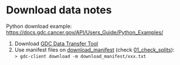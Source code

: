 # Download data notes

Python download example: https://docs.gdc.cancer.gov/API/Users_Guide/Python_Examples/

1. Download [GDC Data Transfer Tool](https://gdc.cancer.gov/access-data/gdc-data-transfer-tool)
2. Use manifest files on [download_manifest](download_manifest/) (check [01_check_splits](nbs/01_check_splits.ipynb)):  
   `> gdc-client download -m download_manifest/xxx.txt`
